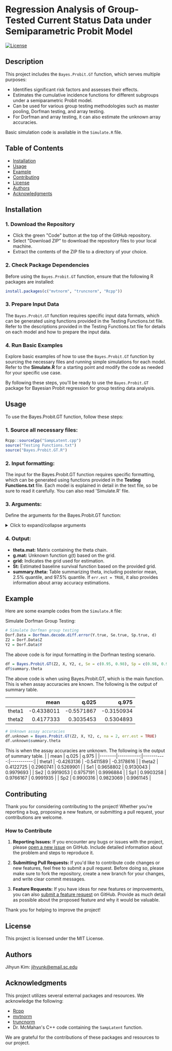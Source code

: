 # Regression Analysis of Group-Tested Current Status Data under Semiparametric Probit Model

[![License](https://img.shields.io/badge/License-MIT-blue.svg)](https://opensource.org/licenses/MIT)

## Description

This project includes the `Bayes.Probit.GT` function, which serves multiple purposes:

- Identifies significant risk factors and assesses their effects.
- Estimates the cumulative incidence functions for different subgroups under a semiparametric Probit model.
- Can be used for various group testing methodologies such as master pooling, Dorfman testing, and array testing.
- For Dorfman and array testing, it can also estimate the unknown array accuracies.

Basic simulation code is available in the `Simulate.R` file.

## Table of Contents

- [Installation](#installation)
- [Usage](#usage)
- [Example](#example)
- [Contributing](#contributing)
- [License](#license)
- [Authors](#authors)
- [Acknowledgments](#acknowledgments)

## Installation

### 1. Download the Repository

- Click the green "Code" button at the top of the GitHub repository.
- Select "Download ZIP" to download the repository files to your local machine.
- Extract the contents of the ZIP file to a directory of your choice.

### 2. Check Package Dependencies

Before using the `Bayes.Probit.GT` function, ensure that the following R packages are installed:

```R
install.packages(c("mvtnorm", "truncnorm", "Rcpp"))
```
### 3. Prepare Input Data

The `Bayes.Probit.GT` function requires specific input data formats, which can be generated using functions provided in the Testing Functions.txt file.
Refer to the descriptions provided in the Testing Functions.txt file for details on each model and how to prepare the input data.

### 4. Run Basic Examples

Explore basic examples of how to use the `Bayes.Probit.GT` function by sourcing the necessary files and running simple simulations for each model.
Refer to the **Simulate.R** for a starting point and modify the code as needed for your specific use case.

By following these steps, you'll be ready to use the `Bayes.Probit.GT` package for Bayesian Probit regression for group testing data analysis.

## Usage

To use the Bayes.Probit.GT function, follow these steps:

### 1. Source all necessary files:

```R
Rcpp::sourceCpp("SampLatent.cpp")
source("Testing Functions.txt")
source("Bayes.Probit.GT.R")
```
### 2. Input formatting:

The input for the Bayes.Probit.GT function requires specific formatting, which can be generated using functions provided in the **Testing Functions.txt** file. Each model is explained in detail in the text file, so be sure to read it carefully. You can also read 'Simulate.R' file.

### 3. Arguments:

Define the arguments for the Bayes.Probit.GT function:
<details>
  <summary>Click to expand/collapse arguments</summary>
  
  <ul>
    <li>Z: A matrix of testing responses. Each row represents a test, with columns indicating the individual's ID, the number of individuals in the test, the assay used, and the indices of the individuals assigned to the test pools. * can be produced by using functions in <strong>Testing Functions.txt</strong> file.</li>
    <li>X: Covariate matrix containing covariate information for each individual.</li>
    <li>Y: Matrix indicating the pools each individual was assigned to. * can be produced by using functions in <strong>Testing Functions.txt</strong> file.</li>
    <li>c: Censoring or testing time for each individual.</li>
    <li>grid: Grid definition for calculating the baseline survival function. Default is NULL.</li>
    <li>n.grid: Length of the grid.</li>
    <li>init.theta: Initial value of theta (Default is 0 vector)</li>
    <li>eta: Initial value of hyper parameter eta (Default is 1)</li>
    <li>gam0: Initial value of gam0 for the splines (Default is -3)</li>
    <li>gam: Initial values of the spline coefficients (Defalut is rep(0.1, m+order))</li>
    <li>theta0, Sigma0, m0, v0, a0, b0, ae, be, ap, bp: Priors for the model. Default number is given.</li>
    <li>Se: Vector of sensitivity values, if known.</li>
    <li>Sp: Vector of specificity values, if known.</li>
    <li>order: Order for I splines (usually 3 or 4).</li>
    <li>knots: Interior knots for the spline functions. Default is NULL.</li>
    <li>m: Number of interior knots.</li>
    <li>quantile: If TRUE, knots are created based on quantiles. If FALSE, equally spaced knots are created.</li>
    <li>maxiter: Maximum number of iterations.</li>
    <li>burn.in: Burn-in period.</li>
    <li>na: Number of arrays.</li>
    <li>err.est: Set to TRUE if assay accuracies are unknown.</li>
  </ul>
  
  Be sure to use these arguments appropriately when calling the function.
</details>


### 4. Output:
- **theta.mat:** Matrix containing the theta chain.
- **g.mat:** Unknown function g(t) based on the grid.
- **grid:** Indicates the grid used for estimation.
- **St:** Estimated baseline survival function based on the provided grid.
- **summary.theta:** Table summarizing theta, including posterior mean, 2.5% quantile, and 97.5% quantile. If `err.est = TRUE`, it also provides information about array accuracy estimations.

## Example

Here are some example codes from the `Simulate.R` file:

Simulate Dorfman Group Testing:

```R
# Simulate Dorfman group testing
Dorf.Data = Dorfman.decode.diff.error(Y.true, Se.true, Sp.true, d)
Z2 = Dorf.Data$Z
Y2 = Dorf.Data$Y
```
The above code is for input formatting in the Dorfman testing scenario.

```R
df = Bayes.Probit.GT(Z2, X, Y2, c, Se = c(0.95, 0.98), Sp = c(0.98, 0.99), na = 2)
df$summary.theta
```
The above code is when using Bayes.Probit.GT, which is the main function. This is when assay accuracies are known. The following is the output of summary table.

|        |    mean    |   q.025   |   q.975   |
|--------|-----------:|----------:|----------:|
| theta1 | -0.4338011 | -0.5571867| -0.3150934|
| theta2 |  0.4177333 |  0.3035453|  0.5304893|

```R
# Unknown assay accuracies
df.unknown = Bayes.Probit.GT(Z2, X, Y2, c, na = 2, err.est = TRUE)
df.unknown$summary.theta
```
This is when the assay accuracies are unknown. The following is the output of summary table.
|        |   mean      |   q.025    |   q.975    |
|--------|-----------:|-----------:|-----------:|
| theta1 | -0.4263136 | -0.5411589 | -0.3178616 |
| theta2 |  0.4122725 |  0.2960741 |  0.5269901 |
|   Se1  |  0.9658802 |  0.9130043 |  0.9979693 |
|   Se2  |  0.9919053 |  0.9757191 |  0.9996884 |
|   Sp1  |  0.9903258 |  0.9766167 |  0.9991935 |
|   Sp2  |  0.9900316 |  0.9823069 |  0.9961145 |

## Contributing

Thank you for considering contributing to the project! Whether you're reporting a bug, proposing a new feature, or submitting a pull request, your contributions are welcome.

### How to Contribute

1. **Reporting Issues:** If you encounter any bugs or issues with the project, please [open a new issue](https://github.com/jihyunk1114/Bayes.Probit.GT/issues) on GitHub. Include detailed information about the problem and steps to reproduce it.

2. **Submitting Pull Requests:** If you'd like to contribute code changes or new features, feel free to submit a pull request. Before doing so, please make sure to fork the repository, create a new branch for your changes, and write clear commit messages.

3. **Feature Requests:** If you have ideas for new features or improvements, you can also [submit a feature request](https://github.com/jihyunk1114/Bayes.Probit.GT/issues) on GitHub. Provide as much detail as possible about the proposed feature and why it would be valuable.

Thank you for helping to improve the project!

## License

This project is licensed under the MIT License.

## Authors

Jihyun Kim: [jihyunk@email.sc.edu](mailto:jihyunk@email.sc.edu)

## Acknowledgments

This project utilizes several external packages and resources. We acknowledge the following:

- [Rcpp](https://cran.r-project.org/web/packages/Rcpp/index.html)
- [mvtnorm](https://cran.r-project.org/web/packages/mvtnorm/index.html)
- [truncnorm](https://cran.r-project.org/web/packages/truncnorm/index.html)
- Dr. McMahan's C++ code containing the `SampLatent` function.

We are grateful for the contributions of these packages and resources to our project.
